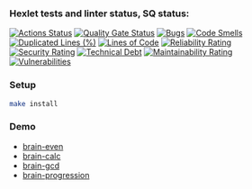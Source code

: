 ### Hexlet tests and linter status, SQ status:
[![Actions Status](https://github.com/sklyarovas/python-project-49/actions/workflows/hexlet-check.yml/badge.svg)](https://github.com/sklyarovas/python-project-49/actions)
[![Quality Gate Status](https://sonarcloud.io/api/project_badges/measure?project=sklyarovas_python-project-49&metric=alert_status)](https://sonarcloud.io/summary/new_code?id=sklyarovas_python-project-49)
[![Bugs](https://sonarcloud.io/api/project_badges/measure?project=sklyarovas_python-project-49&metric=bugs)](https://sonarcloud.io/summary/new_code?id=sklyarovas_python-project-49)
[![Code Smells](https://sonarcloud.io/api/project_badges/measure?project=sklyarovas_python-project-49&metric=code_smells)](https://sonarcloud.io/summary/new_code?id=sklyarovas_python-project-49)
[![Duplicated Lines (%)](https://sonarcloud.io/api/project_badges/measure?project=sklyarovas_python-project-49&metric=duplicated_lines_density)](https://sonarcloud.io/summary/new_code?id=sklyarovas_python-project-49)
[![Lines of Code](https://sonarcloud.io/api/project_badges/measure?project=sklyarovas_python-project-49&metric=ncloc)](https://sonarcloud.io/summary/new_code?id=sklyarovas_python-project-49)
[![Reliability Rating](https://sonarcloud.io/api/project_badges/measure?project=sklyarovas_python-project-49&metric=reliability_rating)](https://sonarcloud.io/summary/new_code?id=sklyarovas_python-project-49)
[![Security Rating](https://sonarcloud.io/api/project_badges/measure?project=sklyarovas_python-project-49&metric=security_rating)](https://sonarcloud.io/summary/new_code?id=sklyarovas_python-project-49)
[![Technical Debt](https://sonarcloud.io/api/project_badges/measure?project=sklyarovas_python-project-49&metric=sqale_index)](https://sonarcloud.io/summary/new_code?id=sklyarovas_python-project-49)
[![Maintainability Rating](https://sonarcloud.io/api/project_badges/measure?project=sklyarovas_python-project-49&metric=sqale_rating)](https://sonarcloud.io/summary/new_code?id=sklyarovas_python-project-49)
[![Vulnerabilities](https://sonarcloud.io/api/project_badges/measure?project=sklyarovas_python-project-49&metric=vulnerabilities)](https://sonarcloud.io/summary/new_code?id=sklyarovas_python-project-49)

### Setup

```bash
make install
```

### Demo

* [brain-even](https://asciinema.org/a/P5EysG8m4Qn58coPbCPzDqxw3)
* [brain-calc](https://asciinema.org/a/ErAststAs0bv8x4twP4rcp5eT)
* [brain-gcd](https://asciinema.org/a/vX9OwsNMWHmU4OK969qFbom4v)
* [brain-progression](https://asciinema.org/a/NFwUSpcaYIxgTPf0DisOVstEy)